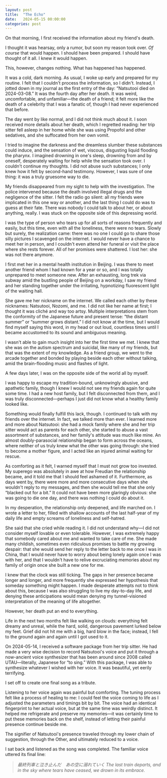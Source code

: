 ```yaml
---
layout: post
title:  "The Echo"
date:   2024-05-15 00:00:00
categories: post
---
```

<!--more-->

On that morning, I first received the information about my friend's death.

I thought it was hearsay, only a rumor, but soon my reason took over. _Of course_ that would happen. I should have been prepared. I should have thought of it all. I knew it would happen.

This, however, changes nothing. What has happened has happened.

It was a cold, dark morning. As usual, I woke up early and prepared for my routine. I felt that I couldn't process the information, so I didn't. Instead, I jotted down in my journal as the first entry of the day: “Natsutooi died on 2024-03-08.” It was the fourth day after her death. It was weird, uncomfortable, and unfamiliar—the death of a friend; it felt more like the death of a celebrity that I was a fanatic of, though I had never experienced that before.

The day went by like normal, and I did not think much about it. I soon received more details about her death, which I regretted reading: her trip sitter fell asleep in her home while she was using Propofol and other sedatives, and she suffocated from her own vomit. 

I tried to imagine the darkness and the dreamless slumber these substances could induce, and the sensation of wet, viscous, disgusting liquid flooding the pharynx. I imagined drowning in one's sleep, drowning from and by oneself, desperately waiting for help while the sensation took over. I couldn't continue my thoughts. I did not abuse such substances; I only knew how it felt by second-hand testimony. However, I was sure of one thing: it was a truly gruesome way to die.

My friends disappeared from my sight to help with the investigation. The police intervened because the death involved illegal drugs and the negligence of the sitter. I felt the radio go silent: all my friends were implicated in this one way or another, and the last thing I could do was to guess at their fate. There was nobody I could talk to about her, or about anything, really. I was stuck on the opposite side of this depressing world.

I was the type of person who tears up for all sorts of reasons frequently and easily, but this time, even with all the loneliness, there were no tears. Slowly but surely, the realization came: there was no one I could go to share those silly pictures I scavenged on the internet. I would never have a chance to meet her in person, and I couldn't even attend her funeral or visit the place where she rests forever. All of her promises were shattered. I lost her: she was not there anymore.

I first met her in a mental health institution in Beijing. I was there to meet another friend whom I had known for a year or so, and I was totally unprepared to meet someone new. After an exhausting, long trek via subway amid the bustling people of Beijing on a workday, I saw my friend and her standing together under the irritating, hypnotizing fluorescent light of the waiting hall.

She gave me her nickname on the internet. We called each other by these nicknames: Natsutooi, Nozomi, and me. I did not like her name at first; I thought it was cliché and way too artsy. Multiple interpretations stem from the conformity of the Japanese future and present tense: “the distant summer” or “summer grows distant.” I did not know at the time, but I would find myself saying this word, in my head or out loud, countless times until I became accustomed to its sound and ambiguous meaning.

I wasn't able to gain much insight into her the first time we met. I knew that she was on the autism spectrum and suicidal, like many of my friends, but that was the extent of my knowledge. As a friend group, we went to the arcade together and bonded by playing beside each other without talking, amid the brain-flooding music and flashes of light.

A few days later, I was on the opposite side of the world all by myself.

I was happy to escape my tradition-bound, unknowingly abusive, and apathetic family, though I knew I would not see my friends again for quite some time. I had a new host family, but I felt disconnected from them, and I was truly disconnected—perhaps I just did not know what a healthy family looked like.

Something would finally fulfill this lack, though. I continued to talk with my friends over the internet. In fact, we talked more than ever. I learned more and more about Natsutooi: she had a mock family where she and her trip sitter would act as parents for each other, she started to abuse a vast assortment of substances, and her family's attitude was much like mine. An almost doubly-parasocial relationship began to form across the oceans, where neither of us truly knew what the other was going through: she tried to become a mother figure, and I acted like an injured animal waiting for rescue.

As comforting as it felt, I warned myself that I must not grow too invested. My superego was absolutely in awe at how Freudian the relationship became, and it told me that I should feel ashamed of it. Furthermore, as days went by, there were more and more consecutive days when she wouldn't reply to my messages, and then she would tell me that she only “blacked out for a bit.” It could not have been more glaringly obvious: she was going to die one day, and there was nothing I could do about it.

In my desperation, the relationship only deepened, and life marched on. I wrote a letter to her, filled with shallow accounts of the last half-year of my daily life and empty screams of loneliness and self-hatred.

She said that she cried while reading it. I did not understand why—I did not consider myself lovable or even tolerable. However, I was extremely happy that somebody cared about me and wanted to take care of me. She made many childish, sometimes even ridiculous promises to battle my growing despair: that she would send her reply to the letter back to me once I was in China, that I would never have to worry about being lonely again once I was with her, and that I wouldn't have to relive excruciating memories about my family of origin once she built a new one for me.

I knew that the clock was still ticking. The gaps in her presence became longer and longer, and more frequently she expressed her hypothesis that someday something might happen. I made desperate attempts not to think about this, because I was also struggling to live my day-to-day life, and denying these anticipations would mean denying my tunnel-visioned interpretation of the meaning of life altogether.

However, her death put an end to everything.

Life in the next two months felt like walking on clouds: everything felt dreamy and unreal, while the hard, solid, dangerous pavement lurked below my feet. Grief did not hit me with a big, hard blow in the face; instead, I fell to the ground again and again until I got used to it.

On 2024-05-14, I received a software package from her trip sitter. He had made a very wise decision to record Natsutooi's voice and put it through a now-ancient voice synthesizer that has been around since 2008 called UTAU—literally, Japanese for “to sing.” With this package, I was able to synthesize whatever I wished with her voice. It was beautiful, yet eerily terrifying.

I set off to create one final song as a tribute.

Listening to her voice again was painful but comforting. The tuning process felt like a process of healing to me: I could feel the voice coming to life as I adjusted the parameters and timings bit by bit. The voice had an identical fingerprint to her actual voice, but at the same time was weirdly distinct. It helped me refrigerate and preserve my memories—it was certainly time to put these memories back on the shelf, instead of letting their painful presence continue beside me.

The signifier of Natsutooi's presence traveled through my lower chain of suggestion, through the Other, and ultimately reduced to a voice.

I sat back and listened as the song was completed. The familiar voice uttered its final line:

> *最終列車と泣き止んだ　あの空に溺れていく*
> *The last train departs, and in the sky where tears have ceased, we drown in its embrace.*
